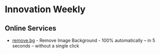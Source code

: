 # Innovation Weekly
## Online Services
- [remove.bg](remove.bg) - Remove Image Background - 100% automatically – in 5 seconds – without a single click

